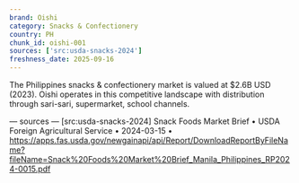 ```yaml
---
brand: Oishi
category: Snacks & Confectionery
country: PH
chunk_id: oishi-001
sources: ['src:usda-snacks-2024']
freshness_date: 2025-09-16
---
```


The Philippines snacks & confectionery market is valued at $2.6B USD (2023). Oishi operates in this competitive landscape with distribution through sari-sari, supermarket, school channels.

— sources —
[src:usda-snacks-2024] Snack Foods Market Brief • USDA Foreign Agricultural Service • 2024-03-15 • https://apps.fas.usda.gov/newgainapi/api/Report/DownloadReportByFileName?fileName=Snack%20Foods%20Market%20Brief_Manila_Philippines_RP2024-0015.pdf

